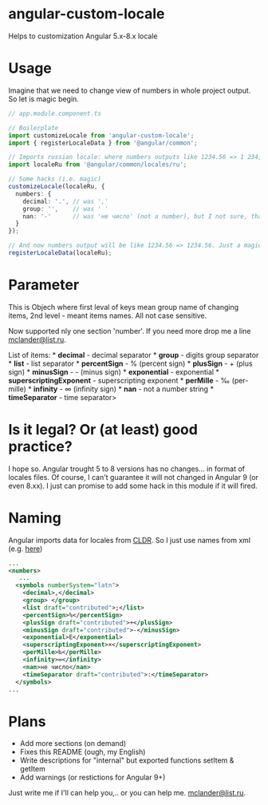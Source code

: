 # angular-custom-locale
Helps to customization Angular 5.x-8.x locale

# Usage
Imagine that we need to change view of numbers in whole project output. So let is magic begin.

```typescript
// app.module.component.ts

// Boilerplate
import customizeLocale from 'angular-custom-locale';
import { registerLocaleData } from '@angular/common';

// Imports russian locale: where numbers outputs like 1234.56 => 1 234,56 
import localeRu from '@angular/common/locales/ru';

// Some hacks (i.e. magic)
customizeLocale(localeRu, {
  numbers: {
    decimal: '.', // was ','
    group: '',    // was ' '
    nan: '-'      // was 'не число' (not a number), but I not sure, that it uses anywhere
  }
});

// And now numbers output will be like 1234.56 => 1234.56. Just a magic for no magic)
registerLocaleData(localeRu);
```

# Parameter
This is Objech where first leval of keys mean group name of changing 
items, 2nd level - meant items names. All not case sensitive.

Now supported nly one section 'number'. If you need more drop me a line mclander@list.ru.

List of items:
    * **decimal** - decimal separator
    * **group** - digits group separator
    * **list** - list separator
    * **percentSign** - % (percent sign)
    * **plusSign** - + (plus sign)
    * **minusSign** - - (minus sign)
    * **exponential** - exponential
    * **superscriptingExponent** - superscripting exponent
    * **perMille** - ‰ (per-mille)
    * **infinity** - ∞ (infinity sign)
    * **nan** - not a number string
    * **timeSeparator** - time separator>

# Is it legal? Or (at least) good practice?
I hope so. Angular trought 5 to 8 versions has no changes... in format of locales files.
Of course, I can't guarantee it will not changed in Angular 9 (or even 8.xx).
I just can promise to add some hack in this module if it will fired.


# Naming
Angular imports data for locales from [CLDR](http://cldr.unicode.org). So I just use 
names from xml (e.g. [here](https://github.com/unicode-org/cldr/blob/release-36/common/main/ru.xml))

```xml
...
<numbers>
   ...
  <symbols numberSystem="latn">
    <decimal>,</decimal>
    <group> </group>
    <list draft="contributed">;</list>
    <percentSign>%</percentSign>
    <plusSign draft="contributed">+</plusSign>
    <minusSign draft="contributed">-</minusSign>
    <exponential>E</exponential>
    <superscriptingExponent>×</superscriptingExponent>
    <perMille>‰</perMille>
    <infinity>∞</infinity>
    <nan>не число</nan>
    <timeSeparator draft="contributed">:</timeSeparator>
  </symbols>
...
```

# Plans

* Add more sections (on demand)
* Fixes this README (ough, my English)
* Write descriptions for "internal" but exported functions setItem & getItem
* Add warnings (or restictions for Angular 9+)

Just write me if I'll can help you,.. or you can help me. mclander@list.ru.